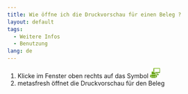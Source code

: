 ```yaml
---
title: Wie öffne ich die Druckvorschau für einen Beleg ?
layout: default
tags:
  - Weitere Infos
  - Benutzung
lang: de
---
```


1. Klicke im Fenster oben rechts auf das Symbol ![printpreview](../images/icons/PrintScreen24.png)
1. metasfresh öffnet die Druckvorschau für den Beleg